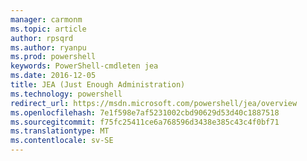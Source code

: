 ```yaml
---
manager: carmonm
ms.topic: article
author: rpsqrd
ms.author: ryanpu
ms.prod: powershell
keywords: PowerShell-cmdleten jea
ms.date: 2016-12-05
title: JEA (Just Enough Administration)
ms.technology: powershell
redirect_url: https://msdn.microsoft.com/powershell/jea/overview
ms.openlocfilehash: 7e1f598e7af5231002cbd90629d53d40c1887518
ms.sourcegitcommit: f75fc25411ce6a768596d3438e385c43c4f0bf71
ms.translationtype: MT
ms.contentlocale: sv-SE
---
```

